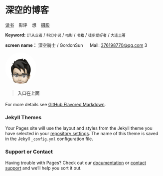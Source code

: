 # 深空的博客

[读书](https://github.com/sc13sees/gordonsunblog/issues/1) &ensp; 影评 &ensp;  想 &ensp; [摄影](https://github.com/sc13sees/gordonsunblog/issues/3)


 
 **Keyword:**  `IT从业者` / `科幻小说` / `电影` / `书籍` / `徒步爱好者` / `大连土著`

 **screen name：** 深空骑士 / GordonSun   &emsp;   Mail: <376198770@qq.com>
3

<html>

<head>

<meta charset="utf-8" />

<div style="width:100px; height:100px; border-radius:100%; overflow:hidden;">

<img src="https://github.com/sc13sees/gordonsunblog/blob/main/IMG_0057.jpg" alt="只是圆形图片" />

</div>

</head>

</html>


> #### 入口在上面




For more details see [GitHub Flavored Markdown](https://guides.github.com/features/mastering-markdown/).

### Jekyll Themes

Your Pages site will use the layout and styles from the Jekyll theme you have selected in your [repository settings](https://github.com/sc13sees/sc13sees.github.io/settings). The name of this theme is saved in the Jekyll `_config.yml` configuration file.

### Support or Contact

Having trouble with Pages? Check out our [documentation](https://docs.github.com/categories/github-pages-basics/) or [contact support](https://support.github.com/contact) and we’ll help you sort it out.
